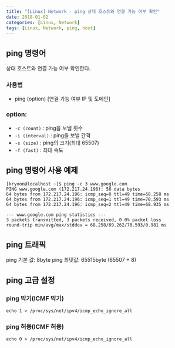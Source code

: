 ```yaml
---
title: "[Linux] Network - ping 상대 호스트와 연결 가능 여부 확인"
date: 2018-01-02
categories: [Linux, Network]
tags: [Linux, Network, ping, host]
---
```


## ping 명령어
상대 호스트와 연결 가능 여부 확인한다.

### 사용법
- ping (option) [연결 가능 여부 IP 및 도메인]
### option:
- `-c (count)` : ping을 보낼 횟수
- `-i (interval)` : ping을 보낼 간격
- `-s (size)` : ping의 크기(최대 65507)
- `-f (fast)` : 최대 속도

## ping 명령어 사용 예제
```
[kryoon@localhost ~]$ ping -c 3 www.google.com
PING www.google.com (172.217.24.196): 56 data bytes
64 bytes from 172.217.24.196: icmp_seq=0 ttl=49 time=68.258 ms
64 bytes from 172.217.24.196: icmp_seq=1 ttl=49 time=70.593 ms
64 bytes from 172.217.24.196: icmp_seq=2 ttl=49 time=68.935 ms

--- www.google.com ping statistics ---
3 packets transmitted, 3 packets received, 0.0% packet loss
round-trip min/avg/max/stddev = 68.258/69.262/70.593/0.981 ms
```

## ping 트래픽
ping 기본 값: 8byte
ping 최댓값: 65515byte (65507 + 8)

## ping 고급 설정
### ping 막기(ICMF 막기)
```
echo 1 > /proc/sys/net/ipv4/icmp_echo_ignore_all
```

### ping 허용(ICMF 허용)
```
echo 0 > /proc/sys/net/ipv4/icmp_echo_ignore_all
```
